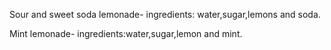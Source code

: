 Sour and sweet soda lemonade-
ingredients: water,sugar,lemons and soda.

Mint lemonade-
ingredients:water,sugar,lemon and mint.
